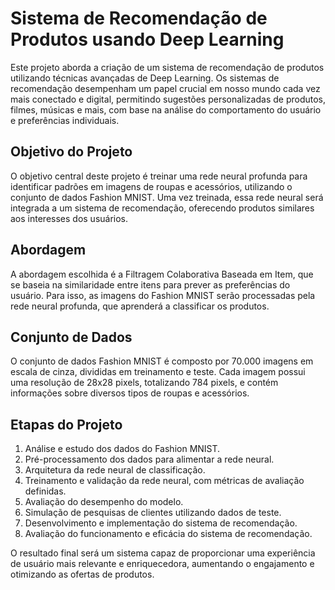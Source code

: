 # Sistema de Recomendação de Produtos usando Deep Learning

Este projeto aborda a criação de um sistema de recomendação de produtos utilizando técnicas avançadas de Deep Learning. Os sistemas de recomendação desempenham um papel crucial em nosso mundo cada vez mais conectado e digital, permitindo sugestões personalizadas de produtos, filmes, músicas e mais, com base na análise do comportamento do usuário e preferências individuais.

## Objetivo do Projeto

O objetivo central deste projeto é treinar uma rede neural profunda para identificar padrões em imagens de roupas e acessórios, utilizando o conjunto de dados Fashion MNIST. Uma vez treinada, essa rede neural será integrada a um sistema de recomendação, oferecendo produtos similares aos interesses dos usuários.

## Abordagem

A abordagem escolhida é a Filtragem Colaborativa Baseada em Item, que se baseia na similaridade entre itens para prever as preferências do usuário. Para isso, as imagens do Fashion MNIST serão processadas pela rede neural profunda, que aprenderá a classificar os produtos.

## Conjunto de Dados

O conjunto de dados Fashion MNIST é composto por 70.000 imagens em escala de cinza, divididas em treinamento e teste. Cada imagem possui uma resolução de 28x28 pixels, totalizando 784 pixels, e contém informações sobre diversos tipos de roupas e acessórios.

## Etapas do Projeto

1. Análise e estudo dos dados do Fashion MNIST.
2. Pré-processamento dos dados para alimentar a rede neural.
3. Arquitetura da rede neural de classificação.
4. Treinamento e validação da rede neural, com métricas de avaliação definidas.
5. Avaliação do desempenho do modelo.
6. Simulação de pesquisas de clientes utilizando dados de teste.
7. Desenvolvimento e implementação do sistema de recomendação.
8. Avaliação do funcionamento e eficácia do sistema de recomendação.

O resultado final será um sistema capaz de proporcionar uma experiência de usuário mais relevante e enriquecedora, aumentando o engajamento e otimizando as ofertas de produtos.


